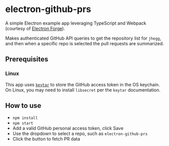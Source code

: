 # electron-github-prs

A simple Electron example app leveraging TypeScript and Webpack (courtesy of [Electron Forge](https://www.electronforge.io/templates/typescript-+-webpack-template)).

Makes authenticated GitHub API queries to get the repository list for `jhegg`, and then when a specific repo is selected the pull requests are summarized.

## Prerequisites

### Linux

This app uses [`keytar`](https://atom.github.io/node-keytar/) to store the GitHub access token in the OS keychain. On Linux, you may need to install `libsecret` per the `keytar` documentation.

## How to use

- `npm install`
- `npm start`
- Add a valid GitHub personal access token, click Save
- Use the dropdown to select a repo, such as `electron-github-prs`
- Click the button to fetch PR data
